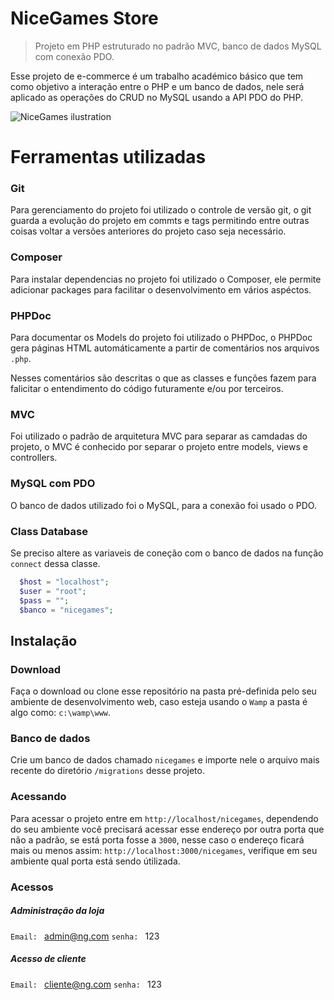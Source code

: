 # NiceGames Store
> Projeto em PHP estruturado no padrão MVC, banco de dados MySQL com conexão PDO.

Esse projeto de e-commerce é um trabalho académico básico que tem como objetivo a interação entre o PHP e um banco de dados, nele será aplicado as operações do CRUD no MySQL usando a API PDO do PHP.

![NiceGames ilustration](https://raw.githubusercontent.com/jeffersondanielss/nicegames/master/img/nicegames.png)

# Ferramentas utilizadas

### Git
Para gerenciamento do projeto foi utilizado o controle de versão git, o git guarda a evolução do projeto em commts e tags permitindo entre outras coisas voltar a versões anteriores do projeto caso seja necessário.

### Composer
Para instalar dependencias no projeto foi utilizado o Composer, ele permite adicionar packages para facilitar o desenvolvimento em vários aspéctos.

### PHPDoc
Para documentar os Models do projeto foi utilizado o PHPDoc, o PHPDoc gera páginas HTML automáticamente a partir de comentários nos arquivos `.php`.

Nesses comentários são descritas o que as classes e funções fazem para falicitar o entendimento do código futuramente e/ou por terceiros.

### MVC
Foi utilizado o padrão de arquitetura MVC para separar as camdadas do projeto, o MVC é conhecido por separar o projeto entre models, views e controllers. 

### MySQL com PDO
O banco de dados utilizado foi o MySQL, para a conexão foi usado o PDO.

### Class Database
Se preciso altere as variaveis de coneção com o banco de dados na função `connect` dessa classe.

```php
  $host = "localhost";
  $user = "root";
  $pass = "";
  $banco = "nicegames";
```

## Instalação

### Download
Faça o download ou clone esse repositório na pasta pré-definida pelo seu ambiente de desenvolvimento web, caso esteja usando o `Wamp` a pasta é algo como: `c:\wamp\www`.


### Banco de dados
Crie um banco de dados chamado `nicegames` e importe nele o arquivo mais recente do diretório `/migrations` desse projeto.

### Acessando
Para acessar o projeto entre em `http://localhost/nicegames`, dependendo do seu ambiente você precisará acessar esse endereço por outra porta que não a padrão, se está porta fosse a `3000`, nesse caso o endereço ficará mais ou menos assim: `http://localhost:3000/nicegames`, verifique em seu ambiente qual porta está sendo útilizada.

### Acessos

##### Administração da loja
`Email: ` admin@ng.com
`senha: ` 123

##### Acesso de cliente
`Email: ` cliente@ng.com
`senha: ` 123

